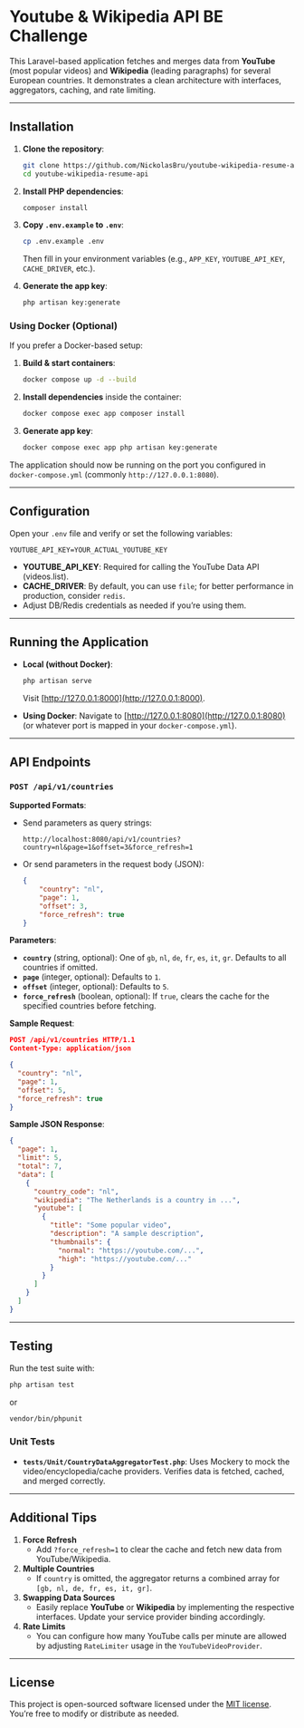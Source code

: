 # Youtube & Wikipedia API BE Challenge

This Laravel-based application fetches and merges data from **YouTube** (most popular videos) and **Wikipedia** (leading paragraphs) for several European countries. It demonstrates a clean architecture with interfaces, aggregators, caching, and rate limiting.

---

## Installation

1. **Clone the repository**:
   ```bash
   git clone https://github.com/NickolasBru/youtube-wikipedia-resume-api
   cd youtube-wikipedia-resume-api
   ```

2. **Install PHP dependencies**:
   ```bash
   composer install
   ```

3. **Copy `.env.example` to `.env`**:
   ```bash
   cp .env.example .env
   ```
   Then fill in your environment variables (e.g., `APP_KEY`, `YOUTUBE_API_KEY`, `CACHE_DRIVER`, etc.).

4. **Generate the app key**:
   ```bash
   php artisan key:generate
   ```

### Using Docker (Optional)

If you prefer a Docker-based setup:

1. **Build & start containers**:
   ```bash
   docker compose up -d --build
   ```

2. **Install dependencies** inside the container:
   ```bash
   docker compose exec app composer install
   ```

3. **Generate app key**:
   ```bash
   docker compose exec app php artisan key:generate
   ```

The application should now be running on the port you configured in `docker-compose.yml` (commonly `http://127.0.0.1:8080`).

---

## Configuration

Open your `.env` file and verify or set the following variables:

```env
YOUTUBE_API_KEY=YOUR_ACTUAL_YOUTUBE_KEY
```

- **YOUTUBE_API_KEY**: Required for calling the YouTube Data API (videos.list).
- **CACHE_DRIVER**: By default, you can use `file`; for better performance in production, consider `redis`.
- Adjust DB/Redis credentials as needed if you’re using them.

---

## Running the Application

- **Local (without Docker)**:
  ```bash
  php artisan serve
  ```
  Visit [http://127.0.0.1:8000](http://127.0.0.1:8000).

- **Using Docker**:
  Navigate to [http://127.0.0.1:8080](http://127.0.0.1:8080) (or whatever port is mapped in your `docker-compose.yml`).

---

## API Endpoints

### `POST /api/v1/countries`

**Supported Formats**:
- Send parameters as query strings:
  ```
  http://localhost:8080/api/v1/countries?country=nl&page=1&offset=3&force_refresh=1
  ```
- Or send parameters in the request body (JSON):
  ```json
  {
      "country": "nl",
      "page": 1,
      "offset": 3,
      "force_refresh": true
  }
  ```

**Parameters**:
- **`country`** (string, optional): One of `gb`, `nl`, `de`, `fr`, `es`, `it`, `gr`. Defaults to all countries if omitted.
- **`page`** (integer, optional): Defaults to `1`.
- **`offset`** (integer, optional): Defaults to `5`.
- **`force_refresh`** (boolean, optional): If `true`, clears the cache for the specified countries before fetching.

**Sample Request**:
```json
POST /api/v1/countries HTTP/1.1
Content-Type: application/json

{
  "country": "nl",
  "page": 1,
  "offset": 5,
  "force_refresh": true
}
```

**Sample JSON Response**:
```json
{
  "page": 1,
  "limit": 5,
  "total": 7,
  "data": [
    {
      "country_code": "nl",
      "wikipedia": "The Netherlands is a country in ...",
      "youtube": [
        {
          "title": "Some popular video",
          "description": "A sample description",
          "thumbnails": {
            "normal": "https://youtube.com/...",
            "high": "https://youtube.com/..."
          }
        }
      ]
    }
  ]
}
```

---

## Testing

Run the test suite with:

```bash
php artisan test
```
or
```bash
vendor/bin/phpunit
```

### Unit Tests
- **`tests/Unit/CountryDataAggregatorTest.php`**: Uses Mockery to mock the video/encyclopedia/cache providers. Verifies data is fetched, cached, and merged correctly.

---

## Additional Tips

1. **Force Refresh**
    - Add `?force_refresh=1` to clear the cache and fetch new data from YouTube/Wikipedia.
2. **Multiple Countries**
    - If `country` is omitted, the aggregator returns a combined array for `[gb, nl, de, fr, es, it, gr]`.
3. **Swapping Data Sources**
    - Easily replace **YouTube** or **Wikipedia** by implementing the respective interfaces. Update your service provider binding accordingly.
4. **Rate Limits**
    - You can configure how many YouTube calls per minute are allowed by adjusting `RateLimiter` usage in the `YouTubeVideoProvider`.
---

## License

This project is open-sourced software licensed under the [MIT license](LICENSE). You’re free to modify or distribute as needed.
